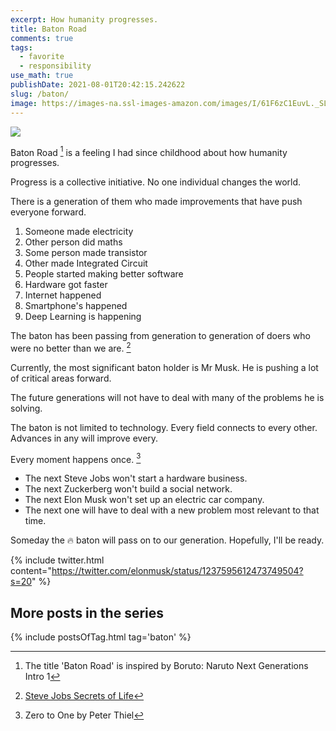 ```yaml
---
excerpt: How humanity progresses.
title: Baton Road
comments: true
tags:
  - favorite
  - responsibility
use_math: true
publishDate: 2021-08-01T20:42:15.242622
slug: /baton/
image: https://images-na.ssl-images-amazon.com/images/I/61F6zC1EuvL._SL1024_.jpg
---
```


![](https://images-na.ssl-images-amazon.com/images/I/61F6zC1EuvL._SL1024_.jpg)

Baton Road [^2] is a feeling I had since childhood about how humanity progresses.

Progress is a collective initiative. No one individual changes the world.

There is a generation of them who made improvements that have push everyone forward.

1. Someone made electricity
2. Other person did maths
3. Some person made transistor
4. Other made Integrated Circuit
5. People started making better software
6. Hardware got faster
7. Internet happened
8. Smartphone's happened
9. Deep Learning is happening

The baton has been passing from generation to generation of doers who were no better than we are. [^3]

Currently, the most significant baton holder is Mr Musk. He is pushing a lot of critical areas forward.

The future generations will not have to deal with many of the problems he is solving.

The baton is not limited to technology. Every field connects to every other. Advances in any will improve every.

Every moment happens once. [^1]

- The next Steve Jobs won't start a hardware business.
- The next Zuckerberg won't build a social network.
- The next Elon Musk won't set up an electric car company.
- The next one will have to deal with a new problem most relevant to that time.

Someday the 🔥 baton will pass on to our generation. Hopefully, I'll be ready.

{% include twitter.html content="https://twitter.com/elonmusk/status/1237595612473749504?s=20" %}

[^1]: Zero to One by Peter Thiel
[^2]: The title 'Baton Road' is inspired by Boruto: Naruto Next Generations Intro 1
[^3]: [Steve Jobs Secrets of Life](https://www.youtube.com/watch?v=kYfNvmF0Bqw)

## More posts in the series

{% include postsOfTag.html tag='baton' %}
